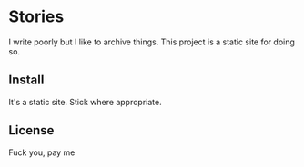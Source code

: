 # Stories

I write poorly but I like to archive things. This project is a static site for doing so.

## Install

It's a static site. Stick where appropriate.

## License

Fuck you, pay me
